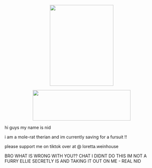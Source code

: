 <p align="center">
  <img width="208" height="265" src="https://files.catbox.moe/r46ivk.png">
</p>

<p align="center">
  <img width="320" height="100" src="https://spotify-github-profile.kittinanx.com/api/view?uid=mhx3obk47u7fomxlkrbs95dvq&cover_image=true&theme=novatorem&show_offline=false&background_color=555f53&interchange=false&bar_color=6bb36b&bar_color_cover=false)](https://github.com/kittinan/spotify-github-profile)">

hi guys my name is nid 

i am a mole-rat therian and im currently saving for a fursuit !!

please support me on tiktok over at @ loretta.weinhouse

BRO WHAT IS WRONG WITH YOU?? CHAT I DIDNT DO THIS IM NOT A FURRY ELLIE SECRETLY IS AND TAKING IT OUT ON ME - REAL NID
